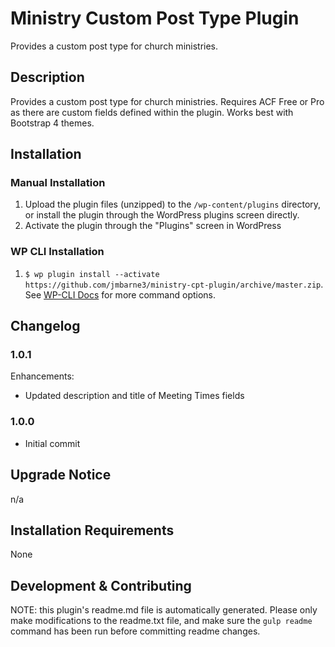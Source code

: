 # Ministry Custom Post Type Plugin #

Provides a custom post type for church ministries.


## Description ##

Provides a custom post type for church ministries. Requires ACF Free or Pro as there are custom fields defined within the plugin. Works best with Bootstrap 4 themes.


## Installation ##

### Manual Installation ###
1. Upload the plugin files (unzipped) to the `/wp-content/plugins` directory, or install the plugin through the WordPress plugins screen directly.
2. Activate the plugin through the "Plugins" screen in WordPress

### WP CLI Installation ###
1. `$ wp plugin install --activate https://github.com/jmbarne3/ministry-cpt-plugin/archive/master.zip`.  See [WP-CLI Docs](http://wp-cli.org/commands/plugin/install/) for more command options.


## Changelog ##

### 1.0.1 ###
Enhancements:
- Updated description and title of Meeting Times fields

### 1.0.0 ###
* Initial commit


## Upgrade Notice ##

n/a


## Installation Requirements ##

None


## Development & Contributing ##

NOTE: this plugin's readme.md file is automatically generated.  Please only make modifications to the readme.txt file, and make sure the `gulp readme` command has been run before committing readme changes.

